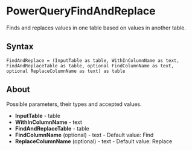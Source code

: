 # PowerQueryFindAndReplace
Finds and replaces values ​​in one table based on values ​​in another table.

## Syntax
```
FindAndReplace = (InputTable as table, WithInColumnName as text, FindAndReplaceTable as table, optional FindColumnName as text, optional ReplaceColumnName as text) as table
```

## About
Possible parameters, their types and accepted values.
+ **InputTable** - table
+ **WithInColumnName** - text
+ **FindAndReplaceTable** - table
+ **FindColumnName** (optional) - text - Default value: Find
+ **ReplaceColumnName** (optional) - text - Default value: Replace 
